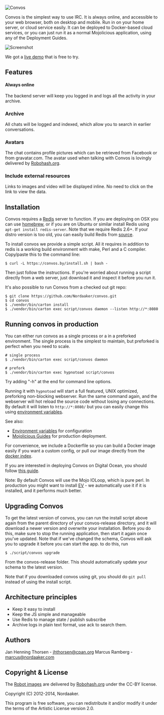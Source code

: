 ![Convos](http://convos.by/images/logo.png)

Convos is the simplest way to use IRC. It is always online, and accessible to
your web browser, both on desktop and mobile. Run in on your home server, or
cloud service easily. It can be deployed to Docker-based cloud services, or
you can just run it as a normal Mojolicious application, using any of the
Deployment Guides.

![Screenshot](http://convos.by/images/screenshot.png)

We got a [live demo](http://demo.convos.by) that is free to try.

## Features

#### Always online

The backend server will keep you logged in and logs all the activity in your
archive.

### Archive

All chats will be logged and indexed, which allow you to search in earlier
conversations.

### Avatars

The chat contains profile pictures which can be retrieved from Facebook or
from gravatar.com.  The avatar used when talking with Convos is lovingly
delivered by [Robohash.org](http://robohash.org/convos.by).

### Include external resources

Links to images and video will be displayed inline. No need to click on the
link to view the data.

## Installation

Convos requires a [Redis](http://redis.io/) server to function. If you are
deploying on OSX you can use [homebrew](http://brew.sh/), or if you are on
Ubuntu or similar install Redis using `apt-get install redis-server`. Note
that we require Redis 2.6+. If your distro version is too old, you can easily
build Redis from [source](http://redis.io/download).

To install convos we provide a simple script. All it requires in addition to
redis is a working build environment with make, Perl and a C compiler.
Copy/paste this to the command line:

    $ curl -L https://convos.by/install.sh | bash -

Then just follow the instructions. If you're worried about running a script
directly from a web server, just download it and inspect it before you run it.

It's also possible to run Convos from a checked out git repo:

    $ git clone https://github.com/Nordaaker/convos.git
    $ cd convos
    $ ./vendor/bin/carton install
    $ ./vendor/bin/carton exec script/convos daemon --listen http://*:8080

## Running convos in production

You can either run convos as a single process or a in a preforked environment.
The single process is the simplest to maintain, but preforked is perfect when
you need to scale.

    # single process
    $ ./vendor/bin/carton exec script/convos daemon

    # prefork
    $ ./vendor/bin/carton exec hypnotoad script/convos

Try adding "-h" at the end for command line options.

Running it with `hypnotoad` will start a full featured, UNIX optimized, preforking
non-blocking webserver. Run the same command again, and the webserver will hot
reload the source code without losing any connections. By default it will
listen to `http://*:8080/` but you can easily change this using
[environment variables](https://github.com/Nordaaker/convos/blob/master/lib/Convos/Manual/Environment.pod#MOJO_LISTEN).

See also:

* [Environment variables](https://github.com/Nordaaker/convos/blob/master/lib/Convos/Manual/Environment.pod)
  for configuration
* [Mojolicious Guides](http://mojolicio.us/perldoc/Mojolicious/Guides/Cookbook#DEPLOYMENT)
  for production deployment.

For convenience, we include a Dockerfile so you can build a Docker image
easily if you want a custom config, or pull our image directly from the
[docker index](https://index.docker.io/u/nordaaker/convos/).

If you are interested in deploying Convos on Digital Ocean, you should follow
[this guide](http://thorsen.pm/perl/2014/03/02/convos-on-digitalocean.html).

Note: By default Convos will use the Mojo IOLoop, which is pure perl. In
production you might want to install [EV](https://metacpan.org/release/EV) -
we automatically use it if it is installed, and it performs much better.

## Upgrading Convos

To get the latest version of convos, you can run the install script above
again from the parent directory of your convos-release directory, and it will
download a newer version and overwrite your installation. Before you do this,
make sure to stop the running application, then start it again once you've
updated. Note that if we've changed the schema, Convos will ask you to upgrade
it before you can start the app. to do this, run

    $ ./script/convos upgrade

From the convos-release folder. This should automatically update your schema
to the latest version.

Note that if you downloaded convos using git, you should do `git pull` instead
of using the install script.

## Architecture principles

* Keep it easy to install
* Keep the JS simple and manageable
* Use Redis to manage state / publish subscribe
* Archive logs in plain text format, use ack to search them.

## Authors

Jan Henning Thorsen - jhthorsen@cpan.org
Marcus Ramberg - marcus@nordaaker.com

## Copyright & License

The [Robot images](https://raw.githubusercontent.com/Nordaaker/convos/master/public/image/avatar-convos.png)
are delivered by
[Robohash.org](http://robohash.org/convos.by) under the CC-BY license.

Copyright (C) 2012-2014, Nordaaker.

This program is free software, you can redistribute it and/or modify it under
the terms of the Artistic License version 2.0.
